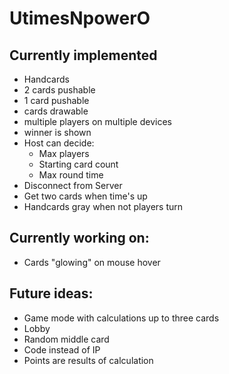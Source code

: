 # UtimesNpowerO

## Currently implemented
- Handcards
- 2 cards pushable
- 1 card pushable
- cards drawable
- multiple players on multiple devices
- winner is shown
- Host can decide:
  - Max players
  - Starting card count
  - Max round time
- Disconnect from Server
- Get two cards when time's up
- Handcards gray when not players turn

## Currently working on:
- Cards "glowing" on mouse hover

## Future ideas:
- Game mode with calculations up to three cards
- Lobby
- Random middle card
- Code instead of IP
- Points are results of calculation
